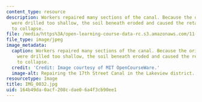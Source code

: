 ```yaml
---
content_type: resource
description: Workers repaired many sections of the canal. Because the original pilings
  were drilled too shallow, the soil beneath eroded and caused the retaining wall
  to collapse.
file: /media/https%3A/open-learning-course-data-rc.s3.amazonaws.com/11-945-katrina-practicum-spring-2006/164b49da0acf208cdae06a4f3cb90ee1_IMG_0032.jpg
file_type: image/jpeg
image_metadata:
  caption: Workers repaired many sections of the canal. Because the original pilings
    were drilled too shallow, the soil beneath eroded and caused the retaining wall
    to collapse.
  credit: 'Credit: Image courtesy of MIT OpenCourseWare.'
  image-alt: Repairing the 17th Street Canal in the Lakeview district.
resourcetype: Image
title: IMG_0032.jpg
uid: 164b49da-0acf-208c-dae0-6a4f3cb90ee1
---
```

